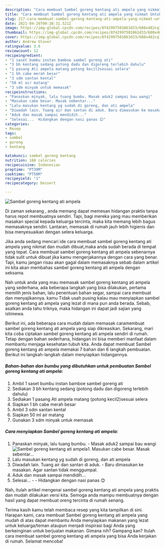 ```yaml
---
description: "Cara membuat Sambel goreng kentang ati ampela yang nikmat Untuk Jualan"
title: "Cara membuat Sambel goreng kentang ati ampela yang nikmat Untuk Jualan"
slug: 217-cara-membuat-sambel-goreng-kentang-ati-ampela-yang-nikmat-untuk-jualan
date: 2021-04-26T00:38:31.521Z
image: https://img-global.cpcdn.com/recipes/8f42997501063d33/680x482cq70/sambel-goreng-kentang-ati-ampela-foto-resep-utama.jpg
thumbnail: https://img-global.cpcdn.com/recipes/8f42997501063d33/680x482cq70/sambel-goreng-kentang-ati-ampela-foto-resep-utama.jpg
cover: https://img-global.cpcdn.com/recipes/8f42997501063d33/680x482cq70/sambel-goreng-kentang-ati-ampela-foto-resep-utama.jpg
author: Andrew Glover
ratingvalue: 3.6
reviewcount: 12
recipeingredient:
- "1 saset bumbu instan bamboe sambel goreng ati"
- "3 bh kentang sedang potong dadu dan digoreng terlebih dahulu"
- "1 pasang Ati ampela matang potong kecil2sesuai selera"
- "1 bh cabe merah besar"
- "3 sdm santan kental"
- "50 ml air matang"
- "3 sdm minyak untuk memasak"
recipeinstructions:
- "Panaskan minyak, lalu tuang bumbu. Masak aduk2 sampai bau wangi"
- "Masukan cabe besar. Masak sebentar..."
- "Lalu masukan kentang yg sudah di goreng, dan ati ampela"
- "Diwadah lain. Tuang air dan santan di aduk. Baru dimasukan ke masakan. Agar santan tidak menggumpal."
- "Aduk dan masak sampai mendidih..."
- "Selesai...  Hidangkan dengan nasi panas 😊"
categories:
- Resep
tags:
- sambel
- goreng
- kentang

katakunci: sambel goreng kentang 
nutrition: 168 calories
recipecuisine: Indonesian
preptime: "PT39M"
cooktime: "PT50M"
recipeyield: "1"
recipecategory: Dessert

---
```



![Sambel goreng kentang ati ampela](https://img-global.cpcdn.com/recipes/8f42997501063d33/680x482cq70/sambel-goreng-kentang-ati-ampela-foto-resep-utama.jpg)

Di zaman  sekarang , anda memang dapat memesan hidangan praktis tanpa harus repot membuatnya sendiri. Tapi, bagi mereka yang mau memberikan masakan special kepada keluarga tercinta, maka kita memang lebih bagus memasaknya sendiri. Lantaran, memasak di rumah jauh lebih higienis dan bisa menyesuaikan dengan selera keluarga.

Jika anda sedang mencari ide cara membuat sambel goreng kentang ati ampela yang nikmat dan mudah dibuat,maka anda sudah berada di tempat yang tepat. Cara membuat sambel goreng kentang ati ampela  sebenarnya tidak sulit untuk dibuat jika kamu mengerjakannya dengan cara yang benar. Tapi, kamu jangan risau akan gagal dalam memasaknya 
sebab dalam artikel ini kita akan membahas sambel goreng kentang ati ampela dengan seksama.  



Nah untuk anda yang mau memasak sambel goreng kentang ati ampela yang sederhana, ada beberapa langkah yang bisa dilakukan, pertama memilih jenis bahan, lalu penentuan bahan segar, sampai cara membuat dan menyajikannya. kamu Tidak usah pusing kalau mau menyiapkan sambel goreng kentang ati ampela yang lezat di mana pun anda berada. Sebab, asalkan anda  tahu triknya, maka hidangan ini dapat jadi sajian yang istimewa.

Berikut ini, ada beberapa cara mudah dalam memasak caramembuat sambel goreng kentang ati ampela yang siap dikreasikan. Sekarang, mari kita coba ciptakan sambel goreng kentang ati ampela sendiri di rumah. Tetap dengan bahan sederhana, hidangan ini bisa memberi manfaat dalam membantu menjaga kesehatan tubuh kita. Anda dapat membuat Sambel goreng kentang ati ampela memakai 7 bahan dan 6 langkah pembuatan. Berikut ini langkah-langkah dalam menyiapkan hidangannya.

<!--inarticleads1-->

##### Bahan-bahan dan bumbu yang dibutuhkan untuk pembuatan Sambel goreng kentang ati ampela:

1. Ambil 1 saset bumbu instan bamboe sambel goreng ati
1. Sediakan 3 bh kentang sedang (potong dadu dan digoreng terlebih dahulu)
1. Sediakan 1 pasang Ati ampela matang (potong kecil2)sesuai selera
1. Siapkan 1 bh cabe merah besar
1. Ambil 3 sdm santan kental
1. Siapkan 50 ml air matang
1. Gunakan 3 sdm minyak untuk memasak




<!--inarticleads2-->

##### Cara menyiapkan Sambel goreng kentang ati ampela:

1. Panaskan minyak, lalu tuang bumbu. - Masak aduk2 sampai bau wangi
<img src="https://img-global.cpcdn.com/steps/0c6226c3318b3252/160x128cq70/sambel-goreng-kentang-ati-ampela-langkah-memasak-1-foto.jpg" alt="Sambel goreng kentang ati ampela">1. Masukan cabe besar. Masak sebentar...
1. Lalu masukan kentang yg sudah di goreng, dan ati ampela
1. Diwadah lain. Tuang air dan santan di aduk. - Baru dimasukan ke masakan. Agar santan tidak menggumpal.
1. Aduk dan masak sampai mendidih...
1. Selesai... -  - Hidangkan dengan nasi panas 😊




Nah, itulah artikel mengenai  sambel goreng kentang ati ampela  yang praktis dan mudah dilakukan versi kita. Semoga anda mampu membuatnya dengan hasil yang dapat membuat oreng tercinta di rumah senang. 

Terima kasih kamu telah membaca resep yang kita tampilkan di sini. Harapan kami, cara membuat  Sambel goreng kentang ati ampela yang mudah di atas dapat membantu Anda menyiapkan makanan yang lezat untuk keluarga/teman ataupun menjadi inspirasi bagi Anda yang berkeinginan untuk berjualan makanan. Gimana nih? Gampang kan? Itulah cara membuat sambel goreng kentang ati ampela yang bisa Anda kerjakan di rumah. Selamat mencoba!

